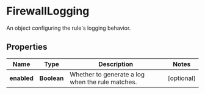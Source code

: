 

# FirewallLogging

An object configuring the rule's logging behavior.

## Properties

| Name | Type | Description | Notes |
|------------ | ------------- | ------------- | -------------|
|**enabled** | **Boolean** | Whether to generate a log when the rule matches. |  [optional] |




